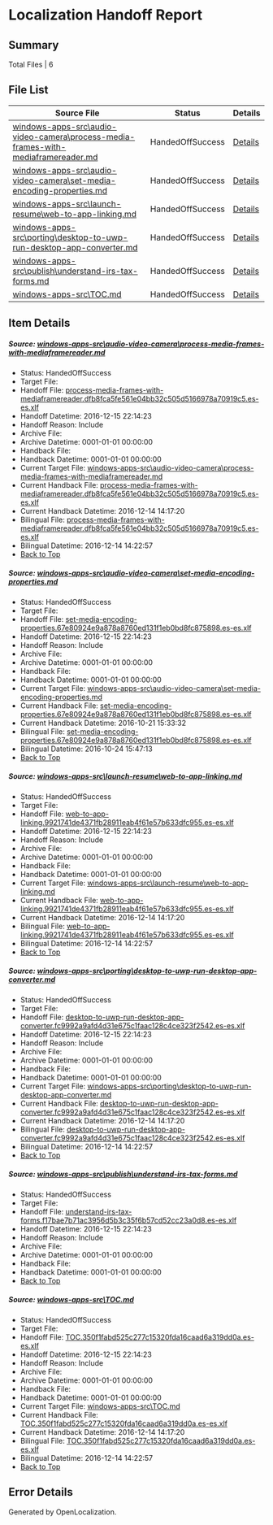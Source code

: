 # <a name='report-top'></a> Localization Handoff Report

## Summary
 Total Files | 6

## File List
 Source File | Status | Details 
 ----------- | ------ | ------- 
 [windows-apps-src\audio-video-camera\process-media-frames-with-mediaframereader.md](https://cpubwin.visualstudio.com/windows-uwp/_git/windows-uwp/commit/e6ab1fc16f150de2fed3797d89375a52b3965182?path=windows-apps-src%2Faudio-video-camera%2Fprocess-media-frames-with-mediaframereader.md&_a=contents) | HandedOffSuccess | [Details](#11e09d9b447e9daa0498377a67ef235bdab168dd1662)
 [windows-apps-src\audio-video-camera\set-media-encoding-properties.md](https://cpubwin.visualstudio.com/windows-uwp/_git/windows-uwp/commit/6c3ed4ab773fe821acaee7d5b8c70fdc8770de81?path=windows-apps-src%2Faudio-video-camera%2Fset-media-encoding-properties.md&_a=contents) | HandedOffSuccess | [Details](#828cbddd9568bd4e9d0a571880a867afff293e341664)
 [windows-apps-src\launch-resume\web-to-app-linking.md](https://cpubwin.visualstudio.com/windows-uwp/_git/windows-uwp/commit/ffa6ad17ee865dda5349565094c38e09dc42e0e3?path=windows-apps-src%2Flaunch-resume%2Fweb-to-app-linking.md&_a=contents) | HandedOffSuccess | [Details](#524a0897b6b8a8d17bb7493dc4d9e4357d8c14564812)
 [windows-apps-src\porting\desktop-to-uwp-run-desktop-app-converter.md](https://cpubwin.visualstudio.com/windows-uwp/_git/windows-uwp/commit/bf6da2f4d780774819fe7a4abf6367345304767c?path=windows-apps-src%2Fporting%2Fdesktop-to-uwp-run-desktop-app-converter.md&_a=contents) | HandedOffSuccess | [Details](#3ffd664892fe5ee589d3bf5704e2eeed178bf5f35558)
 [windows-apps-src\publish\understand-irs-tax-forms.md](https://cpubwin.visualstudio.com/windows-uwp/_git/windows-uwp/commit/684a76a503a0adefb1754059ffa6aa8d4d8d940b?path=windows-apps-src%2Fpublish%2Funderstand-irs-tax-forms.md&_a=contents) | HandedOffSuccess | [Details](#2927588bc096ef1ed9e8451cea73ba78efa9d7c05777)
 [windows-apps-src\TOC.md](https://cpubwin.visualstudio.com/windows-uwp/_git/windows-uwp/commit/684a76a503a0adefb1754059ffa6aa8d4d8d940b?path=windows-apps-src%2FTOC.md&_a=contents) | HandedOffSuccess | [Details](#089d3eb6c687ca2bc2e8704b261f9ec469c456a48702)

## Item Details
##### <a name='11e09d9b447e9daa0498377a67ef235bdab168dd1662'></a> Source: [windows-apps-src\audio-video-camera\process-media-frames-with-mediaframereader.md](https://cpubwin.visualstudio.com/windows-uwp/_git/windows-uwp/commit/e6ab1fc16f150de2fed3797d89375a52b3965182?path=windows-apps-src%2Faudio-video-camera%2Fprocess-media-frames-with-mediaframereader.md&_a=contents)
* Status: HandedOffSuccess
* Target File: 
* Handoff File: [process-media-frames-with-mediaframereader.dfb8fca5fe561e04bb32c505d5166978a70919c5.es-es.xlf](https://cpubwin.visualstudio.com/windows-uwp/_git/WDCLib.handoff/commit/93fec7784ac858311084695418011dd8d440a98a?path=ol-handoff%2Fcpubwin%2Fwindows-uwp.es-es%2Fmaster%2Fprocess-media-frames-with-mediaframereader.dfb8fca5fe561e04bb32c505d5166978a70919c5.es-es.xlf&_a=contents)
* Handoff Datetime: 2016-12-15 22:14:23
* Handoff Reason: Include
* Archive File: 
* Archive Datetime: 0001-01-01 00:00:00
* Handback File: 
* Handback Datetime: 0001-01-01 00:00:00
* Current Target File: [windows-apps-src\audio-video-camera\process-media-frames-with-mediaframereader.md](https://cpubwin.visualstudio.com/windows-uwp/_git/windows-uwp.es-es/commit/332d099ee8bda8e6b8d630b5915fe829c49a102a?path=windows-apps-src%2Faudio-video-camera%2Fprocess-media-frames-with-mediaframereader.md&_a=contents)
* Current Handback File: [process-media-frames-with-mediaframereader.dfb8fca5fe561e04bb32c505d5166978a70919c5.es-es.xlf](https://cpubwin.visualstudio.com/windows-uwp/_git/WDCLib.handback/commit/d9239e7d5ec321a83784521c43de5713a1b029bb?path=ol-handback%2Fcpubwin%2Fwindows-uwp.es-es%2Fmaster%2Fprocess-media-frames-with-mediaframereader.dfb8fca5fe561e04bb32c505d5166978a70919c5.es-es.xlf&_a=contents)
* Current Handback Datetime: 2016-12-14 14:17:20
* Bilingual File: [process-media-frames-with-mediaframereader.dfb8fca5fe561e04bb32c505d5166978a70919c5.es-es.xlf](https://cpubwin.visualstudio.com/windows-uwp/_git/WDCLib.handback/commit/d9239e7d5ec321a83784521c43de5713a1b029bb?path=ol-handback%2Fcpubwin%2Fwindows-uwp.es-es%2Fmaster%2Fprocess-media-frames-with-mediaframereader.dfb8fca5fe561e04bb32c505d5166978a70919c5.es-es.xlf&_a=contents)
* Bilingual Datetime: 2016-12-14 14:22:57
* [Back to Top](#report-top)

##### <a name='828cbddd9568bd4e9d0a571880a867afff293e341664'></a> Source: [windows-apps-src\audio-video-camera\set-media-encoding-properties.md](https://cpubwin.visualstudio.com/windows-uwp/_git/windows-uwp/commit/6c3ed4ab773fe821acaee7d5b8c70fdc8770de81?path=windows-apps-src%2Faudio-video-camera%2Fset-media-encoding-properties.md&_a=contents)
* Status: HandedOffSuccess
* Target File: 
* Handoff File: [set-media-encoding-properties.67e80924e9a878a8760ed131f1eb0bd8fc875898.es-es.xlf](https://cpubwin.visualstudio.com/windows-uwp/_git/WDCLib.handoff/commit/93fec7784ac858311084695418011dd8d440a98a?path=ol-handoff%2Fcpubwin%2Fwindows-uwp.es-es%2Fmaster%2Fset-media-encoding-properties.67e80924e9a878a8760ed131f1eb0bd8fc875898.es-es.xlf&_a=contents)
* Handoff Datetime: 2016-12-15 22:14:23
* Handoff Reason: Include
* Archive File: 
* Archive Datetime: 0001-01-01 00:00:00
* Handback File: 
* Handback Datetime: 0001-01-01 00:00:00
* Current Target File: [windows-apps-src\audio-video-camera\set-media-encoding-properties.md](https://cpubwin.visualstudio.com/windows-uwp/_git/windows-uwp.es-es/commit/7aabe073629b28c3b34f9fba562efe812fefe30a?path=windows-apps-src%2Faudio-video-camera%2Fset-media-encoding-properties.md&_a=contents)
* Current Handback File: [set-media-encoding-properties.67e80924e9a878a8760ed131f1eb0bd8fc875898.es-es.xlf](https://cpubwin.visualstudio.com/windows-uwp/_git/WDCLib.handback/commit/fdd3ac9c0d6e72ba49d3e603822887e211b6dad5?path=ol-handback%2FMicrosoft%2Fwindows-apps.es-es%2Fmaster%2Fset-media-encoding-properties.67e80924e9a878a8760ed131f1eb0bd8fc875898.es-es.xlf&_a=contents)
* Current Handback Datetime: 2016-10-21 15:33:32
* Bilingual File: [set-media-encoding-properties.67e80924e9a878a8760ed131f1eb0bd8fc875898.es-es.xlf](https://cpubwin.visualstudio.com/windows-uwp/_git/WDCLib.handback/commit/fdd3ac9c0d6e72ba49d3e603822887e211b6dad5?path=ol-handback%2FMicrosoft%2Fwindows-apps.es-es%2Fmaster%2Fset-media-encoding-properties.67e80924e9a878a8760ed131f1eb0bd8fc875898.es-es.xlf&_a=contents)
* Bilingual Datetime: 2016-10-24 15:47:13
* [Back to Top](#report-top)

##### <a name='524a0897b6b8a8d17bb7493dc4d9e4357d8c14564812'></a> Source: [windows-apps-src\launch-resume\web-to-app-linking.md](https://cpubwin.visualstudio.com/windows-uwp/_git/windows-uwp/commit/ffa6ad17ee865dda5349565094c38e09dc42e0e3?path=windows-apps-src%2Flaunch-resume%2Fweb-to-app-linking.md&_a=contents)
* Status: HandedOffSuccess
* Target File: 
* Handoff File: [web-to-app-linking.9921741de4371fb28911eab4f61e57b633dfc955.es-es.xlf](https://cpubwin.visualstudio.com/windows-uwp/_git/WDCLib.handoff/commit/93fec7784ac858311084695418011dd8d440a98a?path=ol-handoff%2Fcpubwin%2Fwindows-uwp.es-es%2Fmaster%2Fweb-to-app-linking.9921741de4371fb28911eab4f61e57b633dfc955.es-es.xlf&_a=contents)
* Handoff Datetime: 2016-12-15 22:14:23
* Handoff Reason: Include
* Archive File: 
* Archive Datetime: 0001-01-01 00:00:00
* Handback File: 
* Handback Datetime: 0001-01-01 00:00:00
* Current Target File: [windows-apps-src\launch-resume\web-to-app-linking.md](https://cpubwin.visualstudio.com/windows-uwp/_git/windows-uwp.es-es/commit/332d099ee8bda8e6b8d630b5915fe829c49a102a?path=windows-apps-src%2Flaunch-resume%2Fweb-to-app-linking.md&_a=contents)
* Current Handback File: [web-to-app-linking.9921741de4371fb28911eab4f61e57b633dfc955.es-es.xlf](https://cpubwin.visualstudio.com/windows-uwp/_git/WDCLib.handback/commit/d9239e7d5ec321a83784521c43de5713a1b029bb?path=ol-handback%2Fcpubwin%2Fwindows-uwp.es-es%2Fmaster%2Fweb-to-app-linking.9921741de4371fb28911eab4f61e57b633dfc955.es-es.xlf&_a=contents)
* Current Handback Datetime: 2016-12-14 14:17:20
* Bilingual File: [web-to-app-linking.9921741de4371fb28911eab4f61e57b633dfc955.es-es.xlf](https://cpubwin.visualstudio.com/windows-uwp/_git/WDCLib.handback/commit/d9239e7d5ec321a83784521c43de5713a1b029bb?path=ol-handback%2Fcpubwin%2Fwindows-uwp.es-es%2Fmaster%2Fweb-to-app-linking.9921741de4371fb28911eab4f61e57b633dfc955.es-es.xlf&_a=contents)
* Bilingual Datetime: 2016-12-14 14:22:57
* [Back to Top](#report-top)

##### <a name='3ffd664892fe5ee589d3bf5704e2eeed178bf5f35558'></a> Source: [windows-apps-src\porting\desktop-to-uwp-run-desktop-app-converter.md](https://cpubwin.visualstudio.com/windows-uwp/_git/windows-uwp/commit/bf6da2f4d780774819fe7a4abf6367345304767c?path=windows-apps-src%2Fporting%2Fdesktop-to-uwp-run-desktop-app-converter.md&_a=contents)
* Status: HandedOffSuccess
* Target File: 
* Handoff File: [desktop-to-uwp-run-desktop-app-converter.fc9992a9afd4d31e675c1faac128c4ce323f2542.es-es.xlf](https://cpubwin.visualstudio.com/windows-uwp/_git/WDCLib.handoff/commit/93fec7784ac858311084695418011dd8d440a98a?path=ol-handoff%2Fcpubwin%2Fwindows-uwp.es-es%2Fmaster%2Fdesktop-to-uwp-run-desktop-app-converter.fc9992a9afd4d31e675c1faac128c4ce323f2542.es-es.xlf&_a=contents)
* Handoff Datetime: 2016-12-15 22:14:23
* Handoff Reason: Include
* Archive File: 
* Archive Datetime: 0001-01-01 00:00:00
* Handback File: 
* Handback Datetime: 0001-01-01 00:00:00
* Current Target File: [windows-apps-src\porting\desktop-to-uwp-run-desktop-app-converter.md](https://cpubwin.visualstudio.com/windows-uwp/_git/windows-uwp.es-es/commit/332d099ee8bda8e6b8d630b5915fe829c49a102a?path=windows-apps-src%2Fporting%2Fdesktop-to-uwp-run-desktop-app-converter.md&_a=contents)
* Current Handback File: [desktop-to-uwp-run-desktop-app-converter.fc9992a9afd4d31e675c1faac128c4ce323f2542.es-es.xlf](https://cpubwin.visualstudio.com/windows-uwp/_git/WDCLib.handback/commit/d9239e7d5ec321a83784521c43de5713a1b029bb?path=ol-handback%2Fcpubwin%2Fwindows-uwp.es-es%2Fmaster%2Fdesktop-to-uwp-run-desktop-app-converter.fc9992a9afd4d31e675c1faac128c4ce323f2542.es-es.xlf&_a=contents)
* Current Handback Datetime: 2016-12-14 14:17:20
* Bilingual File: [desktop-to-uwp-run-desktop-app-converter.fc9992a9afd4d31e675c1faac128c4ce323f2542.es-es.xlf](https://cpubwin.visualstudio.com/windows-uwp/_git/WDCLib.handback/commit/d9239e7d5ec321a83784521c43de5713a1b029bb?path=ol-handback%2Fcpubwin%2Fwindows-uwp.es-es%2Fmaster%2Fdesktop-to-uwp-run-desktop-app-converter.fc9992a9afd4d31e675c1faac128c4ce323f2542.es-es.xlf&_a=contents)
* Bilingual Datetime: 2016-12-14 14:22:57
* [Back to Top](#report-top)

##### <a name='2927588bc096ef1ed9e8451cea73ba78efa9d7c05777'></a> Source: [windows-apps-src\publish\understand-irs-tax-forms.md](https://cpubwin.visualstudio.com/windows-uwp/_git/windows-uwp/commit/684a76a503a0adefb1754059ffa6aa8d4d8d940b?path=windows-apps-src%2Fpublish%2Funderstand-irs-tax-forms.md&_a=contents)
* Status: HandedOffSuccess
* Target File: 
* Handoff File: [understand-irs-tax-forms.f17bae7b71ac3956d5b3c35f6b57cd52cc23a0d8.es-es.xlf](https://cpubwin.visualstudio.com/windows-uwp/_git/WDCLib.handoff/commit/93fec7784ac858311084695418011dd8d440a98a?path=ol-handoff%2Fcpubwin%2Fwindows-uwp.es-es%2Fmaster%2Funderstand-irs-tax-forms.f17bae7b71ac3956d5b3c35f6b57cd52cc23a0d8.es-es.xlf&_a=contents)
* Handoff Datetime: 2016-12-15 22:14:23
* Handoff Reason: Include
* Archive File: 
* Archive Datetime: 0001-01-01 00:00:00
* Handback File: 
* Handback Datetime: 0001-01-01 00:00:00
* [Back to Top](#report-top)

##### <a name='089d3eb6c687ca2bc2e8704b261f9ec469c456a48702'></a> Source: [windows-apps-src\TOC.md](https://cpubwin.visualstudio.com/windows-uwp/_git/windows-uwp/commit/684a76a503a0adefb1754059ffa6aa8d4d8d940b?path=windows-apps-src%2FTOC.md&_a=contents)
* Status: HandedOffSuccess
* Target File: 
* Handoff File: [TOC.350f1fabd525c277c15320fda16caad6a319dd0a.es-es.xlf](https://cpubwin.visualstudio.com/windows-uwp/_git/WDCLib.handoff/commit/93fec7784ac858311084695418011dd8d440a98a?path=ol-handoff%2Fcpubwin%2Fwindows-uwp.es-es%2Fmaster%2FTOC.350f1fabd525c277c15320fda16caad6a319dd0a.es-es.xlf&_a=contents)
* Handoff Datetime: 2016-12-15 22:14:23
* Handoff Reason: Include
* Archive File: 
* Archive Datetime: 0001-01-01 00:00:00
* Handback File: 
* Handback Datetime: 0001-01-01 00:00:00
* Current Target File: [windows-apps-src\TOC.md](https://cpubwin.visualstudio.com/windows-uwp/_git/windows-uwp.es-es/commit/332d099ee8bda8e6b8d630b5915fe829c49a102a?path=windows-apps-src%2FTOC.md&_a=contents)
* Current Handback File: [TOC.350f1fabd525c277c15320fda16caad6a319dd0a.es-es.xlf](https://cpubwin.visualstudio.com/windows-uwp/_git/WDCLib.handback/commit/d9239e7d5ec321a83784521c43de5713a1b029bb?path=ol-handback%2Fcpubwin%2Fwindows-uwp.es-es%2Fmaster%2FTOC.350f1fabd525c277c15320fda16caad6a319dd0a.es-es.xlf&_a=contents)
* Current Handback Datetime: 2016-12-14 14:17:20
* Bilingual File: [TOC.350f1fabd525c277c15320fda16caad6a319dd0a.es-es.xlf](https://cpubwin.visualstudio.com/windows-uwp/_git/WDCLib.handback/commit/d9239e7d5ec321a83784521c43de5713a1b029bb?path=ol-handback%2Fcpubwin%2Fwindows-uwp.es-es%2Fmaster%2FTOC.350f1fabd525c277c15320fda16caad6a319dd0a.es-es.xlf&_a=contents)
* Bilingual Datetime: 2016-12-14 14:22:57
* [Back to Top](#report-top)


## Error Details

Generated by OpenLocalization.
